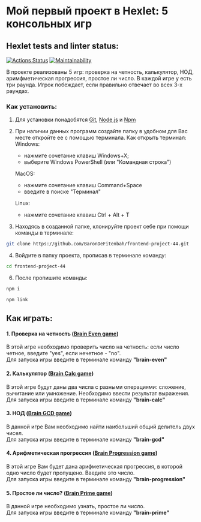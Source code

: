 # Мой первый проект в Hexlet: 5 консольных игр
## Hexlet tests and linter status:
[![Actions Status](https://github.com/BaronDeFitenbah/frontend-project-44/workflows/hexlet-check/badge.svg)](https://github.com/BaronDeFitenbah/frontend-project-44/actions)
[![Maintainability](https://api.codeclimate.com/v1/badges/ec758f40e83a2e1edd15/maintainability)](https://codeclimate.com/github/BaronDeFitenbah/frontend-project-44/maintainability)

В проекте реализованы 5 игр: проверка на четность, калькулятор, НОД, аримфметическая прогрессия, простое ли число. 
В каждой игре у есть три раунда. Игрок побеждает, если правильно отвечает во всех 3-х раундах.

### Как установить:
1. Для установки понадобятся [Git](https://git-scm.com/downloads), [Node.js](https://nodejs.org/en) и [Npm](https://www.npmjs.com/)
2. При наличии данных программ создайте папку в удобном для Вас месте откройте ее с помощью терминала. 
   Как открыть терминал:
      Windows:
      - нажмите сочетание клавиш Windows+X;
      - выберите Windows PowerShell (или "Командная строка")

      MacOS:
      - нажмите сочетание клавиш Command+Space
      - введите в поиске "Терминал"

      Linux:
      - нажмите сочетание клавиш Ctrl + Alt + T
3. Находясь в созданной папке, клонируйте проект себе при помощи команды в терминале: 
  ```bash
  git clone https://github.com/BaronDeFitenbah/frontend-project-44.git
  ```
4. Войдите в папку проекта, прописав в терминале команду:
  ```bash
  cd frontend-project-44
  ```
6. После пропишите команды:
  ```bash
  npm i
  ```
  ```bash
  npm link
  ```

## Как играть:

#### 1. Проверка на четность ([Brain Even game](https://asciinema.org/a/558120))
В этой игре необходимо проверить число на четность: если число четное, введите "yes", если нечетное - "no".  
Для запуска игры введите в терминале команду **"brain-even"**

#### 2. Калькулятор ([Brain Calc game](https://asciinema.org/a/558367))
В этой игре будут даны два числа с разными операциями: сложение, вычитание или умножение. Необходимо ввести результат выражения.  
Для запуска игры введите в терминале команду **"brain-calc"**

#### 3. НОД ([Brain GCD game](https://asciinema.org/a/558368))
В данной игре Вам необходимо найти наибольший общий делитель двух чисел.  
Для запуска игры введите в терминале команду **"brain-gcd"**

#### 4. Арифметическая прогрессия ([Brain Progression game](https://asciinema.org/a/558377))
В этой игре Вам будет дана арифметическая прогрессия, в которой одно число будет пропущено. Введите это число.  
Для запуска игры введите в терминале команду **"brain-progression"**

#### 5. Простое ли число? ([Brain Prime game](https://asciinema.org/a/558378))
В данной игре необходимо узнать, простое ли число.  
Для запуска игры введите в терминале команду **"brain-prime"**
